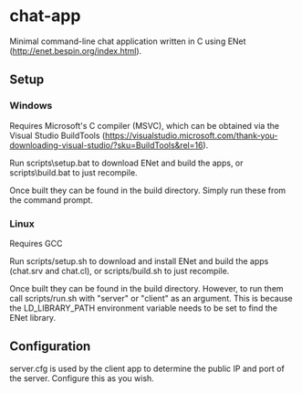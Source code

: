 # chat-app

Minimal command-line chat application written in C using ENet (http://enet.bespin.org/index.html).

## Setup
### Windows
Requires Microsoft's C compiler (MSVC), which can be obtained via the Visual Studio BuildTools (https://visualstudio.microsoft.com/thank-you-downloading-visual-studio/?sku=BuildTools&rel=16).

Run scripts\setup.bat to download ENet and build the apps, or scripts\build.bat to just recompile.

Once built they can be found in the build directory. Simply run these from the command prompt.

### Linux
Requires GCC

Run scripts/setup.sh to download and install ENet and build the apps (chat.srv and chat.cl), or scripts/build.sh to just recompile.

Once built they can be found in the build directory. However, to run them call scripts/run.sh with "server" or "client" as an argument. This is because the LD_LIBRARY_PATH environment variable needs to be set to find the ENet library.

## Configuration
server.cfg is used by the client app to determine the public IP and port of the server. Configure this as you wish.

